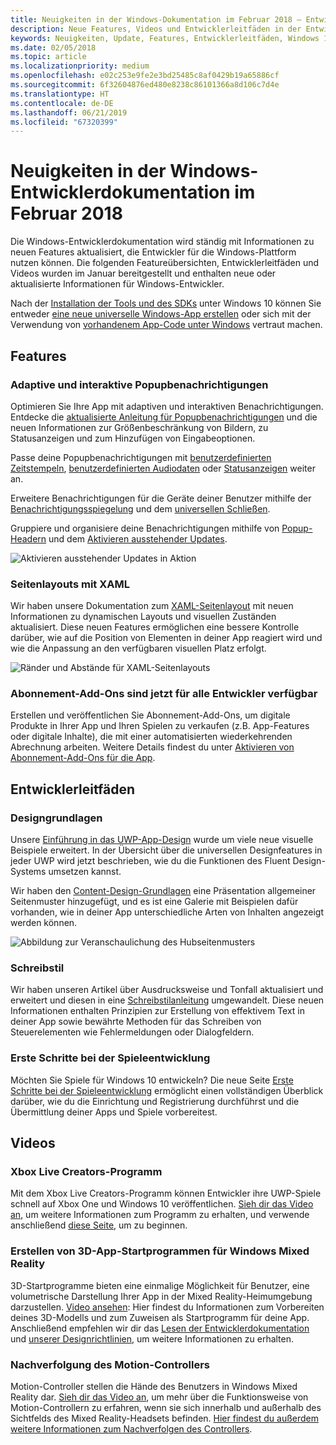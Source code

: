 ```yaml
---
title: Neuigkeiten in der Windows-Dokumentation im Februar 2018 – Entwicklung von UWP-Apps
description: Neue Features, Videos und Entwicklerleitfäden in der Entwicklerdokumentation für Windows 10 im Februar 2018
keywords: Neuigkeiten, Update, Features, Entwicklerleitfäden, Windows 10, Februar
ms.date: 02/05/2018
ms.topic: article
ms.localizationpriority: medium
ms.openlocfilehash: e02c253e9fe2e3bd25485c8af0429b19a65886cf
ms.sourcegitcommit: 6f32604876ed480e8238c86101366a8d106c7d4e
ms.translationtype: HT
ms.contentlocale: de-DE
ms.lasthandoff: 06/21/2019
ms.locfileid: "67320399"
---
```

# <a name="whats-new-in-the-windows-developer-docs-in-february-2018"></a>Neuigkeiten in der Windows-Entwicklerdokumentation im Februar 2018

Die Windows-Entwicklerdokumentation wird ständig mit Informationen zu neuen Features aktualisiert, die Entwickler für die Windows-Plattform nutzen können. Die folgenden Featureübersichten, Entwicklerleitfäden und Videos wurden im Januar bereitgestellt und enthalten neue oder aktualisierte Informationen für Windows-Entwickler.

Nach der [Installation der Tools und des SDKs](https://go.microsoft.com/fwlink/?LinkId=821431) unter Windows 10 können Sie entweder [eine neue universelle Windows-App erstellen](../get-started/create-uwp-apps.md) oder sich mit der Verwendung von [vorhandenem App-Code unter Windows](../porting/index.md) vertraut machen.


## <a name="features"></a>Features

### <a name="adaptive-and-interactive-toast-notifications"></a>Adaptive und interaktive Popupbenachrichtigungen

Optimieren Sie Ihre App mit adaptiven und interaktiven Benachrichtigungen. Entdecke die [aktualisierte Anleitung für Popupbenachrichtigungen](../design/shell/tiles-and-notifications/adaptive-interactive-toasts.md) und die neuen Informationen zur Größenbeschränkung von Bildern, zu Statusanzeigen und zum Hinzufügen von Eingabeoptionen.

Passe deine Popupbenachrichtigungen mit [benutzerdefinierten Zeitstempeln](../design/shell/tiles-and-notifications/custom-timestamps-on-toasts.md), [benutzerdefinierten Audiodaten](../design/shell/tiles-and-notifications/custom-audio-on-toasts.md) oder [Statusanzeigen](../design/shell/tiles-and-notifications/toast-progress-bar.md) weiter an.

Erweitere Benachrichtigungen für die Geräte deiner Benutzer mithilfe der [Benachrichtigungsspiegelung](../design/shell/tiles-and-notifications/notification-mirroring.md) und dem [universellen Schließen](../design/shell/tiles-and-notifications/universal-dismiss.md).

Gruppiere und organisiere deine Benachrichtigungen mithilfe von [Popup-Headern](../design/shell/tiles-and-notifications/toast-headers.md) und dem [Aktivieren ausstehender Updates](../design/shell/tiles-and-notifications/toast-pending-update.md).

![Aktivieren ausstehender Updates in Aktion](../design/shell/tiles-and-notifications/images/toast-pendingupdate.gif)

### <a name="page-layouts-with-xaml"></a>Seitenlayouts mit XAML

Wir haben unsere Dokumentation zum [XAML-Seitenlayout](../design/layout/layouts-with-xaml.md) mit neuen Informationen zu dynamischen Layouts und visuellen Zuständen aktualisiert. Diese neuen Features ermöglichen eine bessere Kontrolle darüber, wie auf die Position von Elementen in deiner App reagiert wird und wie die Anpassung an den verfügbaren visuellen Platz erfolgt.

![Ränder und Abstände für XAML-Seitenlayouts](../design/layout/images/xaml-layout-margins-padding.png)

### <a name="subscription-add-ons-are-now-available-to-all-developers"></a>Abonnement-Add-Ons sind jetzt für alle Entwickler verfügbar

Erstellen und veröffentlichen Sie Abonnement-Add-Ons, um digitale Produkte in Ihrer App und Ihren Spielen zu verkaufen (z.B. App-Features oder digitale Inhalte), die mit einer automatisierten wiederkehrenden Abrechnung arbeiten. Weitere Details findest du unter [Aktivieren von Abonnement-Add-Ons für die App](../monetize/enable-subscription-add-ons-for-your-app.md).

## <a name="developer-guidance"></a>Entwicklerleitfäden

### <a name="design-basics"></a>Designgrundlagen

Unsere [Einführung in das UWP-App-Design](../design/basics/design-and-ui-intro.md) wurde um viele neue visuelle Beispiele erweitert. In der Übersicht über die universellen Designfeatures in jeder UWP wird jetzt beschrieben, wie du die Funktionen des Fluent Design-Systems umsetzen kannst.

Wir haben den [Content-Design-Grundlagen](../design/basics/content-basics.md) eine Präsentation allgemeiner Seitenmuster hinzugefügt, und es ist eine Galerie mit Beispielen dafür vorhanden, wie in deiner App unterschiedliche Arten von Inhalten angezeigt werden können.

![Abbildung zur Veranschaulichung des Hubseitenmusters](../design/basics/images/hub.png)

### <a name="writing-style"></a>Schreibstil

Wir haben unseren Artikel über Ausdrucksweise und Tonfall aktualisiert und erweitert und diesen in eine [Schreibstilanleitung](../design/style/writing-style.md) umgewandelt. Diese neuen Informationen enthalten Prinzipien zur Erstellung von effektivem Text in deiner App sowie bewährte Methoden für das Schreiben von Steuerelementen wie Fehlermeldungen oder Dialogfeldern.

### <a name="getting-started-for-game-development"></a>Erste Schritte bei der Spieleentwicklung

Möchten Sie Spiele für Windows 10 entwickeln? Die neue Seite [Erste Schritte bei der Spieleentwicklung](../gaming/getting-started.md) ermöglicht einen vollständigen Überblick darüber, wie du die Einrichtung und Registrierung durchführst und die Übermittlung deiner Apps und Spiele vorbereitest.

## <a name="videos"></a>Videos

### <a name="xbox-live-creators-program"></a>Xbox Live Creators-Programm

Mit dem Xbox Live Creators-Programm können Entwickler ihre UWP-Spiele schnell auf Xbox One und Windows 10 veröffentlichen. [Sieh dir das Video an](https://www.youtube.com/watch?v=zpFfHHBkVq4), um weitere Informationen zum Programm zu erhalten, und verwende anschließend [diese Seite](https://www.xbox.com/developers/creators-program), um zu beginnen.

### <a name="creating-3d-app-launchers-for-windows-mixed-reality"></a>Erstellen von 3D-App-Startprogrammen für Windows Mixed Reality

3D-Startprogramme bieten eine einmalige Möglichkeit für Benutzer, eine volumetrische Darstellung Ihrer App in der Mixed Reality-Heimumgebung darzustellen. [Video ansehen](https://www.youtube.com/watch?v=TxIslHsEXno): Hier findest du Informationen zum Vorbereiten deines 3D-Modells und zum Zuweisen als Startprogramm für deine App. Anschließend empfehlen wir dir das [Lesen der Entwicklerdokumentation](https://developer.microsoft.com/windows/mixed-reality/implementing_3d_app_launchers) und [unserer Designrichtlinien](https://developer.microsoft.com/windows/mixed-reality/3d_app_launcher_design_guidance), um weitere Informationen zu erhalten.

### <a name="motion-controller-tracking"></a>Nachverfolgung des Motion-Controllers

Motion-Controller stellen die Hände des Benutzers in Windows Mixed Reality dar. [Sieh dir das Video an](https://www.youtube.com/watch?v=rkDpRllbLII), um mehr über die Funktionsweise von Motion-Controllern zu erfahren, wenn sie sich innerhalb und außerhalb des Sichtfelds des Mixed Reality-Headsets befinden. [Hier findest du außerdem weitere Informationen zum Nachverfolgen des Controllers](https://docs.microsoft.com/windows/mixed-reality/motion-controllers#controller_tracking_state%E2%80%9D).